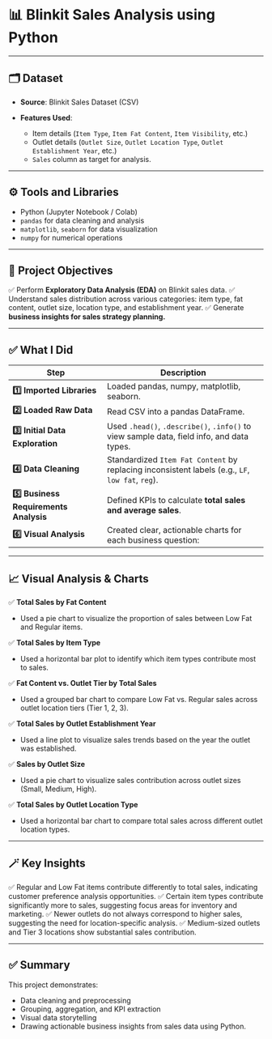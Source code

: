 # 📊 Blinkit Sales Analysis using Python

---

## 🗂️ Dataset

* **Source**: Blinkit Sales Dataset (CSV)
* **Features Used**:

  * Item details (`Item Type`, `Item Fat Content`, `Item Visibility`, etc.)
  * Outlet details (`Outlet Size`, `Outlet Location Type`, `Outlet Establishment Year`, etc.)
  * `Sales` column as target for analysis.

---

## ⚙️ Tools and Libraries

* Python (Jupyter Notebook / Colab)
* `pandas` for data cleaning and analysis
* `matplotlib`, `seaborn` for data visualization
* `numpy` for numerical operations

---

## 🚀 Project Objectives

✅ Perform **Exploratory Data Analysis (EDA)** on Blinkit sales data.
✅ Understand sales distribution across various categories: item type, fat content, outlet size, location type, and establishment year.
✅ Generate **business insights for sales strategy planning.**

---

## ✅ What I Did

| Step                                   | Description                                                                                      |
| -------------------------------------- | ------------------------------------------------------------------------------------------------ |
| **1️⃣ Imported Libraries**             | Loaded pandas, numpy, matplotlib, seaborn.                                                       |
| **2️⃣ Loaded Raw Data**                | Read CSV into a pandas DataFrame.                                                                |
| **3️⃣ Initial Data Exploration**       | Used `.head()`, `.describe()`, `.info()` to view sample data, field info, and data types.        |
| **4️⃣ Data Cleaning**                  | Standardized `Item Fat Content` by replacing inconsistent labels (e.g., `LF`, `low fat`, `reg`). |
| **5️⃣ Business Requirements Analysis** | Defined KPIs to calculate **total sales and average sales**.                                     |
| **6️⃣ Visual Analysis**                | Created clear, actionable charts for each business question:                                     |

---

## 📈 Visual Analysis & Charts

✅ **Total Sales by Fat Content**

* Used a pie chart to visualize the proportion of sales between Low Fat and Regular items.

✅ **Total Sales by Item Type**

* Used a horizontal bar plot to identify which item types contribute most to sales.

✅ **Fat Content vs. Outlet Tier by Total Sales**

* Used a grouped bar chart to compare Low Fat vs. Regular sales across outlet location tiers (Tier 1, 2, 3).

✅ **Total Sales by Outlet Establishment Year**

* Used a line plot to visualize sales trends based on the year the outlet was established.

✅ **Sales by Outlet Size**

* Used a pie chart to visualize sales contribution across outlet sizes (Small, Medium, High).

✅ **Total Sales by Outlet Location Type**

* Used a horizontal bar chart to compare total sales across different outlet location types.

---

## 🪄 Key Insights

✅ Regular and Low Fat items contribute differently to total sales, indicating customer preference analysis opportunities.
✅ Certain item types contribute significantly more to sales, suggesting focus areas for inventory and marketing.
✅ Newer outlets do not always correspond to higher sales, suggesting the need for location-specific analysis.
✅ Medium-sized outlets and Tier 3 locations show substantial sales contribution.

---

## ✅ Summary

This project demonstrates:

* Data cleaning and preprocessing
* Grouping, aggregation, and KPI extraction
* Visual data storytelling
* Drawing actionable business insights from sales data using Python.
